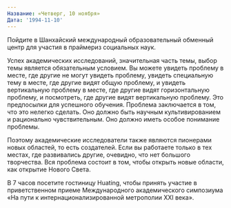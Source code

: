 ```yaml
---
Название: «Четверг, 10 ноября»
Дата: '1994-11-10'
---
```


Пойдите в Шанхайский международный образовательный обменный центр для участия в праймериз социальных наук.

Успех академических исследований, значительная часть темы, выбор темы является обязательным условием. Вы можете увидеть проблему в месте, где другие не могут увидеть проблему, увидеть специальную тему в месте, где другие видят общую проблему, и увидеть вертикальную проблему в месте, где другие видят горизонтальную проблему, и посмотреть, где другие видят вертикальную проблему. Это предпосылки для успешного обучения. Проблема заключается в том, что это нелегко сделать. Оно должно быть научным культивированием и рационально чувствительным. Оно должно иметь особое понимание проблемы.

Поэтому академические исследователи также являются пионерами новых областей, то есть создателей. Если вы работаете только в тех местах, где развивались другие, очевидно, что нет большого творчества. Вся проблема состоит в том, чтобы открыть новые области, как открытие Нового Света.

В 7 часов посетите гостиницу Huating, чтобы принять участие в приветственном приеме Международного академического симпозиума «На пути к интернационализированной метрополии XXI века».

